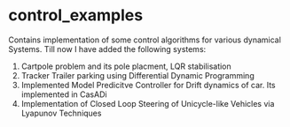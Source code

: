 # control_examples
Contains implementation of some control algorithms for various dynamical Systems. Till now I have added the following systems:
1) Cartpole problem and its pole placment, LQR stabilisation
2) Tracker Trailer parking using Differential Dynamic Programming
3) Implemented Model Predicitve Controller for Drift dynamics of car. Its implemented in CasADi
4) Implementation of Closed Loop Steering of Unicycle-like Vehicles via Lyapunov Techniques
